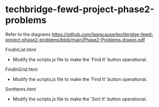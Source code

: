 # techbridge-fewd-project-phase2-problems

Refer to the diagrams https://github.com/lawscause/techbridge-fewd-project-phase2-problems/blob/main/Phase2-Problems.drawio.pdf

FindInList.html
* Modify the scripts.js file to make the 'Find It' button operational.

FindInGrid.html
* Modify the scripts.js file to make the 'Find It' button operational.

SortItems.html
* Modify the scripts.js file to make the 'Sort It' button operational.
